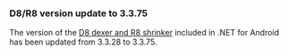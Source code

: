 ### D8/R8 version update to 3.3.75

The version of the [D8 dexer and R8 shrinker](https://r8.googlesource.com/r8)
included in .NET for Android has been updated from 3.3.28 to 3.3.75.
